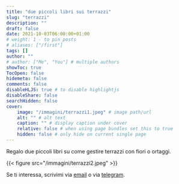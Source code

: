 ```yaml
---
title: "due piccoli libri sui terrazzi"
slug: "terrazzi"
description: ""
draft: false
date: 2021-10-03T06:00:00+01:00
# weight: 1 - to pin posts
# aliases: ["/first"]
tags: []
author: ""
# author: ["Me", "You"] # multiple authors
showToc: true
TocOpen: false
hidemeta: false
comments: false
disableHLJS: true # to disable highlightjs
disableShare: false
searchHidden: false
cover:
    image: "/immagini/terrazzi1.jpeg" # image path/url
    alt: "" # alt text
    caption: "" # display caption under cover
    relative: false # when using page bundles set this to true
    hidden: false # only hide on current single page
---
```



Regalo due piccoli libri su come gestire terrazzi con fiori o ortaggi.

{{< figure src="/immagini/terrazzi2.jpeg" >}}

Se ti interessa, scrivimi via [email](mailto:trasloco21@gmail.com) o via [telegram](https://t.me/alstov).
